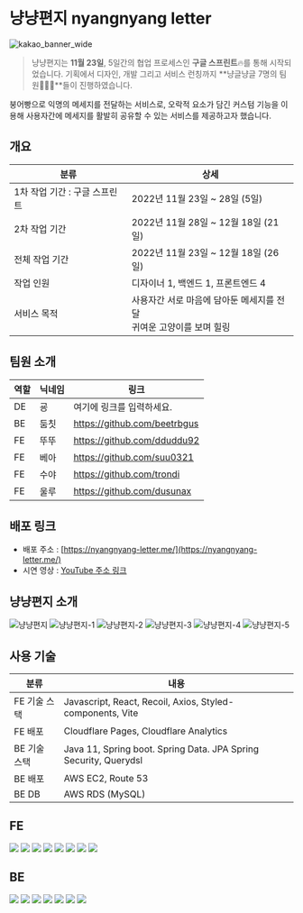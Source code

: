 # 냥냥편지 nyangnyang letter
![kakao_banner_wide](https://user-images.githubusercontent.com/94776135/208303174-e2ec036a-c386-4658-b9ef-f32d6d3e4285.png)

> 냥냥편지는 **11월 23일**, 5일간의 협업 프로세스인 **구글 스프린트**🔥를 통해 시작되었습니다.
기획에서 디자인, 개발 그리고 서비스 런칭까지 **냥글냥글 7명의 팀원👨‍👩‍👦**들이 진행하였습니다.

붕어빵으로 익명의 메세지를 전달하는 서비스로, 오락적 요소가 담긴 커스텀 기능을 이용해
사용자간에 메세지를 활발히 공유할 수 있는 서비스를 제공하고자 했습니다.
> 

## **개요**

| 분류 | 상세 |
| --- | --- |
| 1차 작업 기간 : 구글 스프린트 | 2022년 11월 23일 ~ 28일 (5일) |
| 2차 작업 기간 | 2022년 11월 28일 ~ 12월 18일 (21일) |
| 전체 작업 기간 | 2022년 11월 23일 ~ 12월 18일 (26일) |
| 작업 인원 | 디자이너 1, 백엔드 1, 프론트엔드 4 |
| 서비스 목적 | 사용자간 서로 마음에 담아둔 메세지를 전달 <br> 귀여운 고양이를 보며 힐링 |

## **팀원 소개**

| 역할 | 닉네임 | 링크 |
| --- | --- | --- |
| DE | 굥 | 여기에 링크를 입력하세요. |
| BE | 둠칫 | https://github.com/beetrbgus |
| FE | 뚜뚜 | https://github.com/dduddu92 |
| FE | 베아 | https://github.com/suu0321 |
| FE | 수야 | https://github.com/trondi |
| FE | 울루 | https://github.com/dusunax |


## 배포 링크

- 배포 주소 : [https://nyangnyang-letter.me/](https://nyangnyang-letter.me/)
- 시연 영상 : [YouTube 주소 링크](https://www.youtube.com/watch?v=CaybAzvcRGo)

## 냥냥편지 소개

![냥냥편지](https://user-images.githubusercontent.com/94776135/208303113-08879e53-f8d1-4674-a557-8214ad83c8df.png)
![냥냥편지-1](https://user-images.githubusercontent.com/94776135/208303145-8baeaaaf-aee2-4496-9f30-0bc02b2ce496.png)
![냥냥편지-2](https://user-images.githubusercontent.com/94776135/208303148-a4116390-090d-4cd0-b1c1-6fbae4fef293.png)
![냥냥편지-3](https://user-images.githubusercontent.com/94776135/208303156-dbcc0bf8-2f67-42dd-8822-c9c8c0b76903.png)
![냥냥편지-4](https://user-images.githubusercontent.com/94776135/208303162-36171738-f95b-4b08-9912-ec8c0577d0cb.png)
![냥냥편지-5](https://user-images.githubusercontent.com/94776135/208303163-d8fb6ef9-a621-4dc6-961b-477ebbc936e5.png)

## 사용 기술

| 분류 | 내용 |
| --- | --- |
| FE 기술 스택 | Javascript, React, Recoil, Axios, Styled-components, Vite |
| FE 배포 | Cloudflare Pages, Cloudflare Analytics |
| BE 기술 스택 | Java 11, Spring boot. Spring Data. JPA Spring Security, Querydsl |
| BE 배포 | AWS EC2, Route 53 |
| BE DB | AWS RDS (MySQL) |

## FE

<img src="https://img.shields.io/badge/CSS3-1572B6?style=flat-square&logo=CSS3&logoColor=white"/> <img src="https://img.shields.io/badge/JavaScript-F7DF1E?style=flat-square&logo=JavaScript&logoColor=white"/> <img src="https://img.shields.io/badge/React-61DAFB?style=flat-square&logo=React&logoColor=white"/> <img src="https://img.shields.io/badge/Vite-646CFF?style=flat-square&logo=Vite&logoColor=white"/></a> <img src="https://img.shields.io/badge/styled-components-DB7093?style=flat-square&logo=styled-components&logoColor=white"/></a> <img src="https://img.shields.io/badge/Axios-CB3837?style=flat-square&logo=npm&logoColor=white"/></a> <img src="https://img.shields.io/badge/Cloudflare Analytics-CB3837?style=flat-square&logo=npm&logoColor=white"/></a> <img src="https://img.shields.io/badge/Cloudflare Pages-CB3837?style=flat-square&logo=npm&logoColor=white"/></a>

## BE

<img src="https://img.shields.io/badge/JAVA-007396?style=flat-square&logo=JAVA&logoColor=white"> <img src="https://img.shields.io/badge/Spring Boot-007396?style=flat-square&logo=Spring Boot&logoColor=white"> <img src="https://img.shields.io/badge/Spring Security-007396?style=flat-square&logo=Spring Security&logoColor=white"> <img src="https://img.shields.io/badge/Querydsl-007396?style=flat-square&logo=Querydsl&logoColor=white"> <img src="https://img.shields.io/badge/Amazon EC2-007396?style=flat-square&logo=Amazon EC2&logoColor=white"> <img src="https://img.shields.io/badge/Amazon RDS-007396?style=flat-square&logo=Amazon RDS&logoColor=white"> <img src="https://img.shields.io/badge/Hibernate-007396?style=flat-square&logo=Hibernate&logoColor=white">
